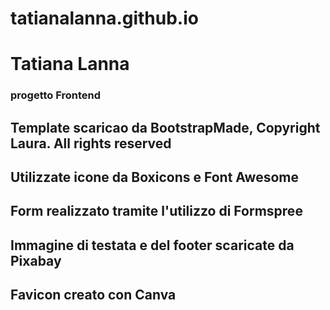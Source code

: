 # tatianalanna.github.io
# Tatiana Lanna
### progetto Frontend
## Template scaricao da BootstrapMade, Copyright Laura. All rights reserved
## Utilizzate icone da Boxicons e Font Awesome
## Form realizzato tramite l'utilizzo di Formspree
## Immagine di testata e del footer scaricate da Pixabay
## Favicon creato con Canva